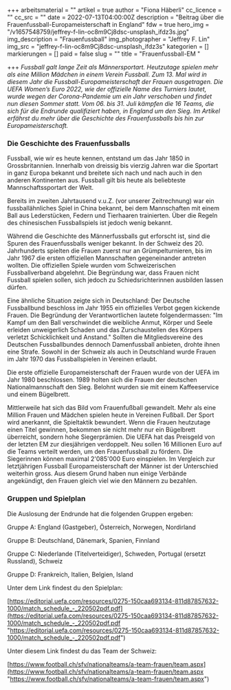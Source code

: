 +++
arbeitsmaterial = ""
artikel = true
author = "Fiona Häberli"
cc_licence = ""
cc_src = ""
date = 2022-07-13T04:00:00Z
description = "Beitrag über die Frauenfussball-Europameisterschaft in England"
fdw = true
hero_img = "/v1657548759/jeffrey-f-lin-oc8m9Cj8dsc-unsplash_ifdz3s.jpg"
img_description = "Frauenfussball"
img_photographer = "Jeffrey F. Lin"
img_src = "jeffrey-f-lin-oc8m9Cj8dsc-unsplash_ifdz3s"
kategorien = []
markierungen = []
paid = false
slug = ""
title = "Frauenfussball-EM "

+++
_Fussball galt lange Zeit als Männersportart. Heutzutage spielen mehr als eine Million Mädchen in einem Verein Fussball. Zum 13. Mal wird in diesem Jahr die Fussball-Europameisterschaft der Frauen ausgetragen. Die UEFA Women’s Euro 2022, wie der offizielle Name des Turniers lautet, wurde wegen der Corona-Pandemie um ein Jahr verschoben und findet nun diesen Sommer statt. Vom 06. bis 31. Juli kämpfen die 16 Teams, die sich für die Endrunde qualifiziert haben, in England um den Sieg. Im Artikel erfährst du mehr über die Geschichte des Frauenfussballs bis hin zur Europameisterschaft._

### Die Geschichte des Frauenfussballs

Fussball, wie wir es heute kennen, entstand um das Jahr 1850 in Grossbritannien. Innerhalb von dreissig bis vierzig Jahren war die Sportart in ganz Europa bekannt und breitete sich nach und nach auch in den anderen Kontinenten aus. Fussball gilt bis heute als beliebteste Mannschaftssportart der Welt.

Bereits im zweiten Jahrtausend v.u.Z. (vor unserer Zeitrechnung) war ein fussballähnliches Spiel in China bekannt, bei dem Mannschaften mit einem Ball aus Lederstücken, Federn und Tierhaaren trainierten. Über die Regeln des chinesischen Fussballspiels ist jedoch wenig bekannt.

Während die Geschichte des Männerfussballs gut erforscht ist, sind die Spuren des Frauenfussballs weniger bekannt. In der Schweiz des 20. Jahrhunderts spielten die Frauen zuerst nur an Grümpelturnieren, bis im Jahr 1967 die ersten offiziellen Mannschaften gegeneinander antreten wollten. Die offiziellen Spiele wurden vom Schweizerischen Fussballverband abgelehnt. Die Begründung war, dass Frauen nicht Fussball spielen sollen, sich jedoch zu Schiedsrichterinnen ausbilden lassen dürfen.

Eine ähnliche Situation zeigte sich in Deutschland: Der Deutsche Fussballbund beschloss im Jahr 1955 ein offizielles Verbot gegen kickende Frauen. Die Begründung der Verantwortlichen lautete folgendermassen: "Im Kampf um den Ball verschwindet die weibliche Anmut, Körper und Seele erleiden unweigerlich Schaden und das Zurschaustellen des Körpers verletzt Schicklichkeit und Anstand." Sollten die Mitgliedsvereine des Deutschen Fussballbundes dennoch Damenfussball anbieten, drohte ihnen eine Strafe. Sowohl in der Schweiz als auch in Deutschland wurde Frauen im Jahr 1970 das Fussballspielen in Vereinen erlaubt.

Die erste offizielle Europameisterschaft der Frauen wurde von der UEFA im Jahr 1980 beschlossen. 1989 holten sich die Frauen der deutschen Nationalmannschaft den Sieg. Belohnt wurden sie mit einem Kaffeeservice und einem Bügelbrett.

Mittlerweile hat sich das Bild vom Frauenfußball gewandelt. Mehr als eine Million Frauen und Mädchen spielen heute in Vereinen Fußball. Der Sport wird anerkannt, die Spieltaktik bewundert. Wenn die Frauen heutzutage einen Titel gewinnen, bekommen sie nicht mehr nur ein Bügelbrett überreicht, sondern hohe Siegerprämien. Die UEFA hat das Preisgeld von der letzten EM zur diesjährigen verdoppelt. Neu sollen 16 Millionen Euro auf die Teams verteilt werden, um den Frauenfussball zu fördern. Die Siegerinnen können maximal 2'085'000 Euro einspielen. Im Vergleich zur letztjährigen Fussball Europameisterschaft der Männer ist der Unterschied weiterhin gross. Aus diesem Grund haben nun einige Verbände angekündigt, den Frauen gleich viel wie den Männern zu bezahlen.

### Gruppen und Spielplan

Die Auslosung der Endrunde hat die folgenden Gruppen ergeben:

Gruppe A: England (Gastgeber), Österreich, Norwegen, Nordirland

Gruppe B: Deutschland, Dänemark, Spanien, Finnland

Gruppe C: Niederlande (Titelverteidiger), Schweden, Portugal (ersetzt Russland), Schweiz

Gruppe D: Frankreich, Italien, Belgien, Island

Unter dem Link findest du den Spielplan:

[https://editorial.uefa.com/resources/0275-150caa693134-811d87857632-1000/match_schedule_-_220502pdf.pdf](https://editorial.uefa.com/resources/0275-150caa693134-811d87857632-1000/match_schedule_-_220502pdf.pdf "https://editorial.uefa.com/resources/0275-150caa693134-811d87857632-1000/match_schedule_-_220502pdf.pdf")

Unter diesem Link findest du das Team der Schweiz:

[https://www.football.ch/sfv/nationalteams/a-team-frauen/team.aspx](https://www.football.ch/sfv/nationalteams/a-team-frauen/team.aspx "https://www.football.ch/sfv/nationalteams/a-team-frauen/team.aspx")